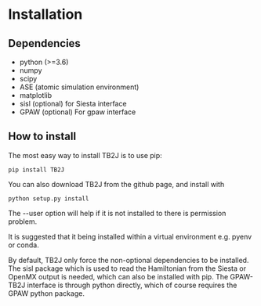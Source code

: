 # Installation

## Dependencies
* python (>=3.6)
* numpy 
* scipy
* ASE (atomic simulation environment) 
* matplotlib
* sisl (optional) for Siesta interface
* GPAW (optional) For gpaw interface

## How to install
The most easy way to install TB2J is to use pip:
```
pip install TB2J
```

You can also download TB2J from the github page, and install with

```
python setup.py install
```

The --user option will help if it is not installed to there is permission problem.

It is suggested that it being installed within a virtual environment e.g. pyenv or conda.

By default, TB2J only force the non-optional dependencies to be installed. The
sisl package which is used to read the Hamiltonian from the Siesta or OpenMX
output is needed, which can also be installed with pip. The GPAW-TB2J interface is through python
directly, which of course requires the GPAW python package.  

